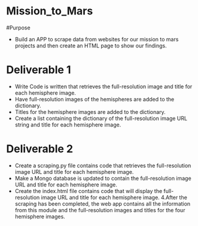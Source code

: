 # Mission_to_Mars

#Purpose 
- Build an APP to scrape data from websites for our mission to mars projects and then create an HTML page to show our findings.

# Deliverable 1
- Write Code is written that retrieves the full-resolution image and title for each hemisphere image.
- Have full-resolution images of the hemispheres are added to the dictionary.
- Titles for the hemisphere images are added to the dictionary.
- Create a list containing the dictionary of the full-resolution image URL string and title for each hemisphere image.

# Deliverable 2
- Create a scraping.py file contains code that retrieves the full-resolution image URL and title for each hemisphere image.
- Make a Mongo database is updated to contain the full-resolution image URL and title for each hemisphere image.
- Create the index.html file contains code that will display the full-resolution image URL and title for each hemisphere image. 4.After the scraping has been completed, the web app contains all the information from this module and the full-resolution images and titles for the four hemisphere images.
